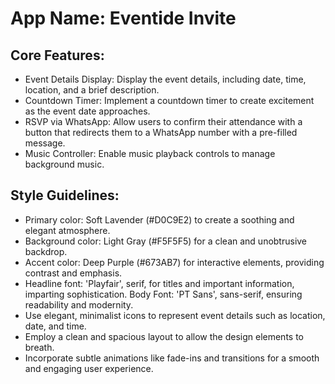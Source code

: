 # **App Name**: Eventide Invite

## Core Features:

- Event Details Display: Display the event details, including date, time, location, and a brief description.
- Countdown Timer: Implement a countdown timer to create excitement as the event date approaches.
- RSVP via WhatsApp: Allow users to confirm their attendance with a button that redirects them to a WhatsApp number with a pre-filled message.
- Music Controller: Enable music playback controls to manage background music.

## Style Guidelines:

- Primary color: Soft Lavender (#D0C9E2) to create a soothing and elegant atmosphere.
- Background color: Light Gray (#F5F5F5) for a clean and unobtrusive backdrop.
- Accent color: Deep Purple (#673AB7) for interactive elements, providing contrast and emphasis.
- Headline font: 'Playfair', serif, for titles and important information, imparting sophistication. Body Font: 'PT Sans', sans-serif, ensuring readability and modernity.
- Use elegant, minimalist icons to represent event details such as location, date, and time.
- Employ a clean and spacious layout to allow the design elements to breath.
- Incorporate subtle animations like fade-ins and transitions for a smooth and engaging user experience.